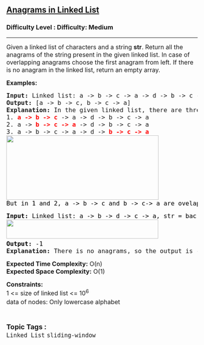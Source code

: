 <h2><a href="https://www.geeksforgeeks.org/problems/find-anagrams-in-linked-list--170647/1?page=1&difficulty=Medium&status=unsolved&sortBy=submissions">Anagrams in Linked List</a></h2><h3>Difficulty Level : Difficulty: Medium</h3><hr><div class="problems_problem_content__Xm_eO"><p><span style="font-size: 12pt;">Given a linked list of characters and a string <strong>str</strong>. Return all the anagrams of the string present in the given linked list. In case of overlapping anagrams choose the first anagram from left. <span style="font-family: -apple-system, BlinkMacSystemFont, 'Segoe UI', Roboto, Oxygen, Ubuntu, Cantarell, 'Open Sans', 'Helvetica Neue', sans-serif;">If there is no anagram in the linked list, return an empty array.</span></span></p>
<p><span style="font-size: 12pt;"><strong>Examples:</strong></span></p>
<pre><span style="font-size: 12pt;"><strong>Input:</strong> Linked list:<strong> </strong>a -&gt; b -&gt; c -&gt; a -&gt; d -&gt; b -&gt; c -&gt; a, str = bac<strong>
Output: </strong>[a -&gt; b -&gt; c, b -&gt; c -&gt; a]<strong>
Explanation: </strong>In the given linked list, there are three anagrams: 
1. <strong><span style="color: #ff0000;">a -&gt; b -&gt; c</span></strong> -&gt; a -&gt; d -&gt; b -&gt; c -&gt; a
2. a -&gt; <strong><span style="color: #ff0000;">b -&gt; c -&gt; a</span></strong> -&gt; d -&gt; b -&gt; c -&gt; a
3. a -&gt; b -&gt; c -&gt; a -&gt; d -&gt; <strong><span style="color: #ff0000;">b -&gt; c -&gt; a<br><img src="https://media.geeksforgeeks.org/img-practice/prod/addEditProblem/714140/Web/Other/blobid0_1723398166.png" width="401" height="169"><br></span></strong><span style="color: #000000;">But in 1 and 2, a -&gt; b -&gt; c and b -&gt; c-&gt; a are ovelapping.So we take a -&gt; b -&gt; c as it comes first from left.So the output is: [a-&gt;b-&gt;c,b-&gt;c-&gt;a]</span></span></pre>
<pre><span style="font-size: 12pt;"><strong><span style="color: #000000;">Input: </span></strong><span style="color: #000000;">Linked list:</span><strong><span style="color: #000000;"> </span></strong><span style="color: #000000;">a -&gt; b -&gt; d -&gt; c -&gt; a, str</span><span style="color: #000000;"> = bac<br><img src="https://media.geeksforgeeks.org/img-practice/prod/addEditProblem/714140/Web/Other/blobid1_1723398186.png" width="400" height="50"></span><strong><span style="color: #000000;">
Output: </span></strong><span style="color: #000000;">-1</span><strong> 
Explanation: </strong>There is no anagrams, so the output is -1</span></pre>
<p><span style="font-size: 12pt;"><strong>Expected Time Complexity:</strong> O(n)<br><strong>Expected Space&nbsp;</strong><strong style="font-family: -apple-system, BlinkMacSystemFont, 'Segoe UI', Roboto, Oxygen, Ubuntu, Cantarell, 'Open Sans', 'Helvetica Neue', sans-serif;">Complexity</strong><strong style="font-family: -apple-system, BlinkMacSystemFont, 'Segoe UI', Roboto, Oxygen, Ubuntu, Cantarell, 'Open Sans', 'Helvetica Neue', sans-serif;">:</strong><span style="font-family: -apple-system, BlinkMacSystemFont, 'Segoe UI', Roboto, Oxygen, Ubuntu, Cantarell, 'Open Sans', 'Helvetica Neue', sans-serif;"> O(1)</span></span></p>
<p><span style="font-size: 12pt;"><strong>Constraints:</strong><br>1 &lt;= size of linked list &lt;= 10<sup>6</sup><sup><br></sup>data of nodes: Only lowercase alphabet<sup><br></sup></span></p></div><br><p><span style=font-size:18px><strong>Topic Tags : </strong><br><code>Linked List</code>&nbsp;<code>sliding-window</code>&nbsp;